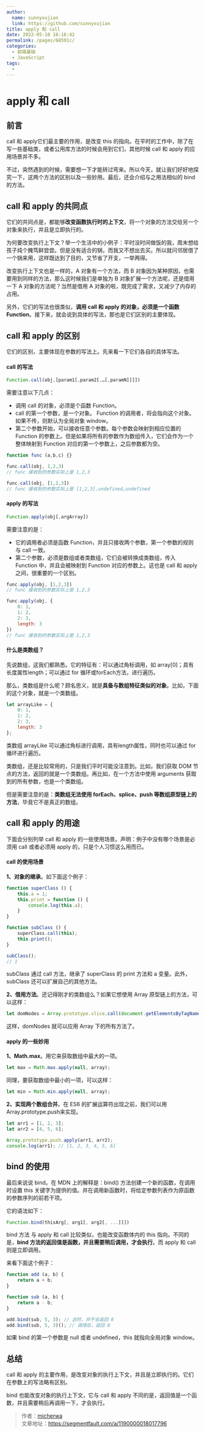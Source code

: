 ```yaml
---
author: 
  name: sunnyxujian
  link: https://github.com/sunnyxujian
title: apply 和 call
date: 2022-05-10 16:16:42
permalink: /pages/68591c/
categories: 
  - 前端基础
  - JavaScript
tags: 
  - 
---
```

# apply 和 call

## 前言

 call 和 apply它们最主要的作用，是改变 this 的指向。在平时的工作中，除了在写一些基础类，或者公用库方法的时候会用到它们，其他时候 call 和 apply 的应用场景并不多。

不过，突然遇到的时候，需要想一下才能转过弯来。所以今天，就让我们好好地探究一下，这两个方法的区别以及一些妙用。最后，还会介绍与之用法相似的 bind 的方法。

## call 和 apply 的共同点

它们的共同点是，都能够**改变函数执行时的上下文**，将一个对象的方法交给另一个对象来执行，并且是立即执行的。

为何要改变执行上下文？举一个生活中的小例子：平时没时间做饭的我，周末想给孩子炖个腌笃鲜尝尝。但是没有适合的锅，而我又不想出去买。所以就问邻居借了一个锅来用，这样既达到了目的，又节省了开支，一举两得。

改变执行上下文也是一样的，A 对象有一个方法，而 B 对象因为某种原因，也需要用到同样的方法，那么这时候我们是单独为 B 对象扩展一个方法呢，还是借用一下 A 对象的方法呢？当然是借用 A 对象的啦，既完成了需求，又减少了内存的占用。

另外，它们的写法也很类似，**调用 call 和 apply 的对象，必须是一个函数 Function**。接下来，就会说到具体的写法，那也是它们区别的主要体现。

## call 和 apply 的区别

它们的区别，主要体现在参数的写法上。先来看一下它们各自的具体写法。

#### call 的写法

```javascript
Function.call(obj,[param1[,param2[,…[,paramN]]]])
```

需要注意以下几点：

- 调用 call 的对象，必须是个函数 Function。
- call 的第一个参数，是一个对象。 Function 的调用者，将会指向这个对象。如果不传，则默认为全局对象 window。
- 第二个参数开始，可以接收任意个参数。每个参数会映射到相应位置的 Function 的参数上。但是如果将所有的参数作为数组传入，它们会作为一个整体映射到 Function 对应的第一个参数上，之后参数都为空。

```js
function func (a,b,c) {}

func.call(obj, 1,2,3)
// func 接收到的参数实际上是 1,2,3

func.call(obj, [1,2,3])
// func 接收到的参数实际上是 [1,2,3],undefined,undefined
```

#### apply 的写法

```js
Function.apply(obj[,argArray])
```

需要注意的是：

- 它的调用者必须是函数 Function，并且只接收两个参数，第一个参数的规则与 call 一致。
- 第二个参数，必须是数组或者类数组，它们会被转换成类数组，传入 Function 中，并且会被映射到 Function 对应的参数上。这也是 call 和 apply 之间，很重要的一个区别。

```js
func.apply(obj, [1,2,3])
// func 接收到的参数实际上是 1,2,3

func.apply(obj, {
    0: 1,
    1: 2,
    2: 3,
    length: 3
})
// func 接收到的参数实际上是 1,2,3
```

#### 什么是类数组？

先说数组，这我们都熟悉。它的特征有：可以通过角标调用，如 array[0]；具有长度属性length；可以通过 for 循环或forEach方法，进行遍历。

那么，类数组是什么呢？顾名思义，就是**具备与数组特征类似的对象**。比如，下面的这个对象，就是一个类数组。

```js
let arrayLike = {
    0: 1,
    1: 2,
    2: 3,
    length: 3
};
```

类数组 arrayLike 可以通过角标进行调用，具有length属性，同时也可以通过 for 循环进行遍历。

类数组，还是比较常用的，只是我们平时可能没注意到。比如，我们获取 DOM 节点的方法，返回的就是一个类数组。再比如，在一个方法中使用 arguments 获取到的所有参数，也是一个类数组。

但是需要注意的是：**类数组无法使用 forEach、splice、push 等数组原型链上的方法**，毕竟它不是真正的数组。

## call 和 apply 的用途

下面会分别列举 call 和 apply 的一些使用场景。声明：例子中没有哪个场景是必须用 call 或者必须用 apply 的，只是个人习惯这么用而已。

#### call 的使用场景

**1、对象的继承**。如下面这个例子：

```js
function superClass () {
    this.a = 1;
    this.print = function () {
        console.log(this.a);
    }
}

function subClass () {
    superClass.call(this);
    this.print();
}

subClass();
// 1
```

subClass 通过 call 方法，继承了 superClass 的 print 方法和 a 变量。此外，subClass 还可以扩展自己的其他方法。

**2、借用方法**。还记得刚才的类数组么？如果它想使用 Array 原型链上的方法，可以这样：

```javascript
let domNodes = Array.prototype.slice.call(document.getElementsByTagName("*"));
```

这样，domNodes 就可以应用 Array 下的所有方法了。

#### apply 的一些妙用

**1、Math.max**。用它来获取数组中最大的一项。

```js
let max = Math.max.apply(null, array);
```

同理，要获取数组中最小的一项，可以这样：

```js
let min = Math.min.apply(null, array);
```

**2、实现两个数组合并**。在 ES6 的扩展运算符出现之前，我们可以用 Array.prototype.push来实现。

```javascript
let arr1 = [1, 2, 3];
let arr2 = [4, 5, 6];

Array.prototype.push.apply(arr1, arr2);
console.log(arr1); // [1, 2, 3, 4, 5, 6]
```

## bind 的使用

最后来说说 bind。在 MDN 上的解释是：bind() 方法创建一个新的函数，在调用时设置 this 关键字为提供的值。并在调用新函数时，将给定参数列表作为原函数的参数序列的前若干项。

它的语法如下：

```js
Function.bind(thisArg[, arg1[, arg2[, ...]]])
```

bind 方法 与 apply 和 call 比较类似，也能改变函数体内的 this 指向。不同的是，**bind 方法的返回值是函数，并且需要稍后调用，才会执行**。而 apply 和 call 则是立即调用。

来看下面这个例子：

```js
function add (a, b) {
    return a + b;
}

function sub (a, b) {
    return a - b;
}

add.bind(sub, 5, 3); // 这时，并不会返回 8
add.bind(sub, 5, 3)(); // 调用后，返回 8
```

如果 bind 的第一个参数是 null 或者 undefined，this 就指向全局对象 window。

## 总结

call 和 apply 的主要作用，是改变对象的执行上下文，并且是立即执行的。它们在参数上的写法略有区别。

bind 也能改变对象的执行上下文，它与 call 和 apply 不同的是，返回值是一个函数，并且需要稍后再调用一下，才会执行。

> 作者：[micherwa](https://segmentfault.com/u/micherwa)  
> 文章地址：https://segmentfault.com/a/1190000018017796

